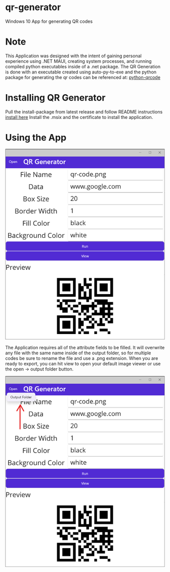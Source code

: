 # qr-generator
Windows 10 App for generating QR codes

# Note
This Application was designed with the intent of gaining personal experience using .NET MAUI, creating system processes, and running compiled python executables inside of a .net package.
The QR Generation is done with an executable created using auto-py-to-exe and the python package for generating the qr codes can be referenced at: [python-qrcode](https://github.com/lincolnloop/python-qrcode,"github.com/lincolnloop/python-qrcode")

# Installing QR Generator
Pull the install-package from latest release and follow README instructions [install here](https://github.com/landonis/qr-generator/releases/tag/package)
Install the .msix and the certificate to install the application.

# Using the App

![main page](https://github.com/landonis/qr-generator/blob/MD-Asset/0.0.1.screenshots/main.png)

The Application requires all of the attribute fields to be filled. It will overwrite any file with the same name inside of the output folder, so for multiple codes be sure to rename the file and use a .png extension. 
When you are ready to export, you can hit view to open your default image viewer or use the open → output folder button.

![main page](https://github.com/landonis/qr-generator/blob/MD-Asset/0.0.1.screenshots/output.png)
